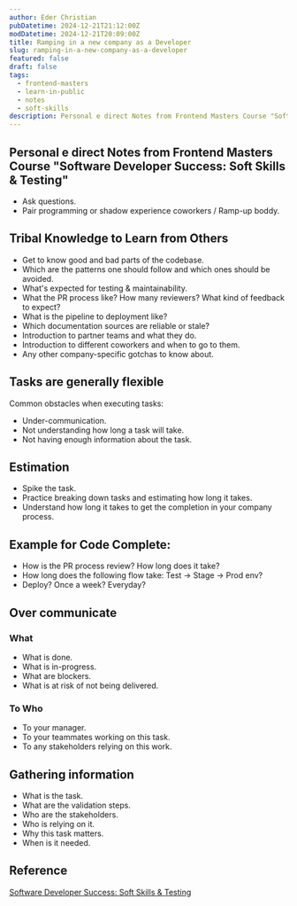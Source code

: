 ```yaml
---
author: Eder Christian
pubDatetime: 2024-12-21T21:12:00Z
modDatetime: 2024-12-21T20:09:00Z
title: Ramping in a new company as a Developer
slug: ramping-in-a-new-company-as-a-developer
featured: false
draft: false
tags:
  - frontend-masters
  - learn-in-public
  - notes
  - soft-skills
description: Personal e direct Notes from Frontend Masters Course "Software Developer Success - Soft Skills & Testing"
---
```


## Personal e direct Notes from Frontend Masters Course "Software Developer Success: Soft Skills & Testing"

- Ask questions.
- Pair programming or shadow experience coworkers / Ramp-up boddy.

## Tribal Knowledge to Learn from Others

- Get to know good and bad parts of the codebase.
- Which are the patterns one should follow and which ones should be avoided.
- What's expected for testing & maintainability.
- What the PR process like? How many reviewers? What kind of feedback to expect?
- What is the pipeline to deployment like?
- Which documentation sources are reliable or stale?
- Introduction to partner teams and what they do.
- Introduction to different coworkers and when to go to them.
- Any other company-specific gotchas to know about.

## Tasks are generally flexible

Common obstacles when executing tasks:

- Under-communication.
- Not understanding how long a task will take.
- Not having enough information about the task.

## Estimation

- Spike the task.
- Practice breaking down tasks and estimating how long it takes.
- Understand how long it takes to get the completion in your company process.

## Example for Code Complete:

- How is the PR process review? How long does it take?
- How long does the following flow take: Test -> Stage -> Prod env?
- Deploy? Once a week? Everyday?

## Over communicate

### What

- What is done.
- What is in-progress.
- What are blockers.
- What is at risk of not being delivered.

### To Who

- To your manager.
- To your teammates working on this task.
- To any stakeholders relying on this work.

## Gathering information

- What is the task.
- What are the validation steps.
- Who are the stakeholders.
- Who is relying on it.
- Why this task matters.
- When is it needed.

## Reference

<a href="https://frontendmasters.com/courses/dev-soft-skills/" target="_blank" rel="noreferrer noopener">Software Developer Success: Soft Skills & Testing</a>
